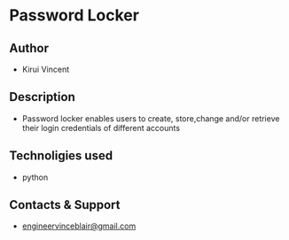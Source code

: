 # Password Locker

## Author

- Kirui Vincent

## Description

- Password locker enables users to create, store,change and/or retrieve their login credentials of different accounts

## Technoligies used

- python 

## Contacts & Support

- engineervinceblair@gmail.com